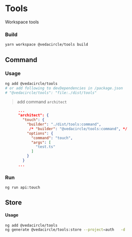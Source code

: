 # Tools

Workspace tools


### Build

```bash
yarn workspace @vedacircle/tools build
```

## Command

### Usage

```bash
ng add @vedacircle/tools
# or add following to devDependencies in /package.json 
# "@vedacircle/tools": "file:./dist/tools"
```

> add command `architect`

```json
      ...
      "architect": {
        "touch": {
          "builder": "./dist/tools:command",
           /* "builder": "@vedacircle/tools:command", */
          "options": {
            "command": "touch",
            "args": [
              "test.ts"
            ]
          }
        }
      ...
```

### Run
```bash
ng run api:touch
```

## Store

#### Usage

```bash
ng add @vedacircle/tools
ng generate @vedacircle/tools:store --project=auth   -d
```

